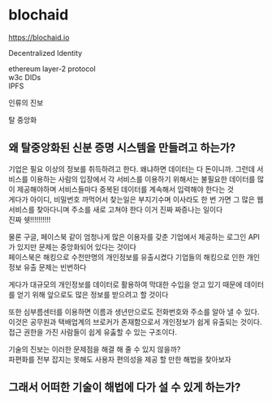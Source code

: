# blochaid

<https://blochaid.io>

Decentralized Identity

ethereum layer-2 protocol<br>
w3c DIDs  
IPFS

인류의 진보

탈 중앙화

## 왜 탈중앙화된 신분 증명 시스템을 만들려고 하는가?

기업은 필요 이상의 정보를 취득하려고 한다. 왜냐하면 데이터는 다 돈이니까.
그런데 서비스를 이용하는 사람의 입장에서 각 서비스를 이용하기 위해서는 불필요한 데이터를 많이 제공해야하며 서비스들마다 중복된 데이터를 계속해서 입력해야 한다는 것  
게다가 아이디, 비밀번호 까먹어서 찾는일은 부지기수며 이사라도 한 번 가면
그 많은 웹서비스를 찾아다니며 주소를 새로 고쳐야 한다
이거 진짜 짜증나는 일이다  
진짜 쉣!!!!!!!!!!

물론 구글, 페이스북 같이 엄청나게 많은 이용자를 갖춘 기업에서 제공하는
로그인 API가 있지만 문제는 중앙화되어 있다는 것이다  
페이스북은 해킹으로 수천만명의 개인정보를 유출시켰다
기업들의 해킹으로 인한 개인정보 유출 문제는 빈번하다

게다가 대규모의 개인정보를 데이터로 활용하여 막대한 수입을 얻고 있기 때문에 데이터를 얻기 위해 앞으로도 많은 정보를 받으려고 할 것이다

또한 심부름센터를 이용하면 이름과 생년만으로도 전화번호와 주소를 알아 낼 수 있다. 이것은 공무원과 택배업계의 브로커가 존재함으로서 개인정보가 쉽게 유출되는 것이다. 접근 권한을 가진 사람들이 쉽게 유춣할 수 있는 구조이다.

기술의 진보는 이러한 문제점을 해결 해 줄 수 있지 않을까?  
파편화를 전부 잡지는 못해도 사용자 편의성을 제공 할 만한 해법을 찾아보자

## 그래서 어떠한 기술이 해법에 다가 설 수 있게 하는가?
